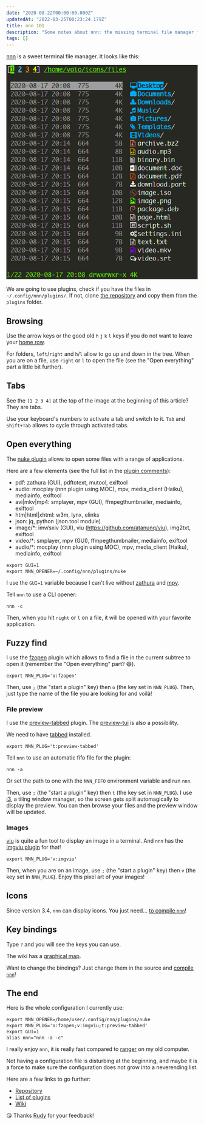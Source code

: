 ```yaml
---
date: "2020-08-22T00:00:00.000Z"
updatedAt: "2022-03-25T00:23:24.179Z"
title: nnn 101
description: "Some notes about nnn: the missing terminal file manager for X"
tags: []
---
```


[nnn](https://github.com/jarun/nnn/) is a sweet terminal file manager. It looks like this:

[![Image from the official nnn repository](../../../public/assets/contentful/1pPlhL7vJoZWA3JAwmHmhr/bc2252da430c3f26fedec4fe2dead745/nnn.png)](https://github.com/jarun/nnn/)

We are going to use plugins, check if you have the files in `~/.config/nnn/plugins/`. If not, clone [the repository](https://github.com/jarun/nnn/) and copy them from the `plugins` folder.

## Browsing

Use the arrow keys or the good old `h` `j` `k` `l` keys if you do not want to leave your [home row](https://en.wikipedia.org/wiki/Touch_typing#Home_row).

For folders, `left`/`right` and `h`/`l` allow to go up and down in the tree. When you are on a file, use `right` or `l` to open the file (see the "Open everything" part a little bit further).

## Tabs

See the `[1 2 3 4]` at the top of the image at the beginning of this article? They are tabs.

Use your keyboard's numbers to activate a tab and switch to it. `Tab` and `Shift+Tab` allows to cycle through activated tabs.

## Open everything

The [nuke plugin](https://github.com/jarun/nnn/blob/master/plugins/nuke) allows to open some files with a range of applications.

Here are a few elements (see the full list in the [plugin comments](https://github.com/jarun/nnn/blob/master/plugins/nuke)):

- pdf: zathura (GUI), pdftotext, mutool, exiftool
- audio: mocplay (nnn plugin using MOC), mpv, media_client (Haiku), mediainfo, exiftool
- avi|mkv|mp4: smplayer, mpv (GUI), ffmpegthumbnailer, mediainfo, exiftool
- htm|html|xhtml: w3m, lynx, elinks
- json: jq, python (json.tool module)
- image/\*: imv/sxiv (GUI), viu (https://github.com/atanunq/viu), img2txt, exiftool
- video/\*: smplayer, mpv (GUI), ffmpegthumbnailer, mediainfo, exiftool
- audio/\*: mocplay (nnn plugin using MOC), mpv, media_client (Haiku), mediainfo, exiftool

```shell
export GUI=1
export NNN_OPENER=~/.config/nnn/plugins/nuke
```

I use the `GUI=1` variable because I can't live without [zathura](https://pwmt.org/projects/zathura/) and [mpv](https://mpv.io/).

Tell `nnn` to use a CLI opener:

```shell
nnn -c
```

Then, when you hit `right` or `l` on a file, it will be opened with your favorite application.

## Fuzzy find

I use the [fzopen](https://github.com/jarun/nnn/blob/master/plugins/fzopen) plugin which allows to find a file in the current subtree to open it (remember the "Open everything" part? :smile:).

```shell
export NNN_PLUG='o:fzopen'
```

Then, use `;` (the "start a plugin" key) then `o` (the key set in `NNN_PLUG`). Then, just type the name of the file you are looking for and voilà!

### File preview

I use the [preview-tabbed](https://github.com/jarun/nnn/blob/master/plugins/preview-tabbed) plugin. The [preview-tui](https://github.com/jarun/nnn/blob/master/plugins/preview-tui) is also a possibility.

We need to have [tabbed](https://tools.suckless.org/tabbed) installed.

```shell
export NNN_PLUG='t:preview-tabbed'
```

Tell `nnn` to use an automatic fifo file for the plugin:

```shell
nnn -a
```

Or set the path to one with the `NNN_FIFO` environment variable and run `nnn`.

Then, use `;` (the "start a plugin" key) then `t` (the key set in `NNN_PLUG`). I use [i3](https://i3wm.org/), a tiling window manager, so the screen gets split automagically to display the preview. You can then browse your files and the preview window will be updated.

### Images

[viu](https://github.com/atanunq/viu) is quite a fun tool to display an image in a terminal. And `nnn` has the [imgviu plugin](https://github.com/jarun/nnn/blob/master/plugins/imgview) for that!

```shell
export NNN_PLUG='v:imgviu'
```

Then, when you are on an image, use `;` (the "start a plugin" key) then `v` (the key set in `NNN_PLUG`). Enjoy this pixel art of your images!

## Icons

Since version 3.4, `nnn` can display icons. You just need... [to compile `nnn`](https://github.com/jarun/nnn/wiki/Advanced-use-cases#file-icons)!

## Key bindings

Type `?` and you will see the keys you can use.

The wiki has a [graphical map](https://github.com/jarun/nnn/wiki/Usage#graphical-map).

Want to change the bindings? Just change them in the source and [compile `nnn`](https://github.com/jarun/nnn/wiki/Advanced-use-cases#file-icons)!

## The end

Here is the whole configuration I currently use:

```shell
export NNN_OPENER=/home/user/.config/nnn/plugins/nuke
export NNN_PLUG='o:fzopen;v:imgviu;t:preview-tabbed'
export GUI=1
alias nnn="nnn -a -c"
```

I really enjoy `nnn`, it is really fast compared to [ranger](https://github.com/ranger/ranger) on my old computer.

Not having a configuration file is disturbing at the beginning, and maybe it is a force to make sure the configuration does not grow into a neverending list.

Here are a few links to go further:

- [Repository](https://github.com/jarun/nnn)
- [List of plugins](https://github.com/jarun/nnn/tree/master/plugins)
- [Wiki](https://github.com/jarun/nnn/wiki)

😘 Thanks [Rudy](https://twitter.com/rudy_weber) for your feedback!
